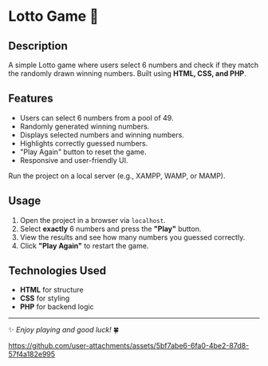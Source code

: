 # Lotto Game 🎰

## Description
A simple Lotto game where users select 6 numbers and check if they match the randomly drawn winning numbers. Built using **HTML, CSS, and PHP**.

## Features
- Users can select 6 numbers from a pool of 49.
- Randomly generated winning numbers.
- Displays selected numbers and winning numbers.
- Highlights correctly guessed numbers.
- "Play Again" button to reset the game.
- Responsive and user-friendly UI.

 Run the project on a local server (e.g., XAMPP, WAMP, or MAMP).

## Usage
1. Open the project in a browser via `localhost`.
2. Select **exactly** 6 numbers and press the **"Play"** button.
3. View the results and see how many numbers you guessed correctly.
4. Click **"Play Again"** to restart the game.

## Technologies Used
- **HTML** for structure
- **CSS** for styling
- **PHP** for backend logic


---
✨ *Enjoy playing and good luck!* 🍀



https://github.com/user-attachments/assets/5bf7abe6-6fa0-4be2-87d8-57f4a182e995


